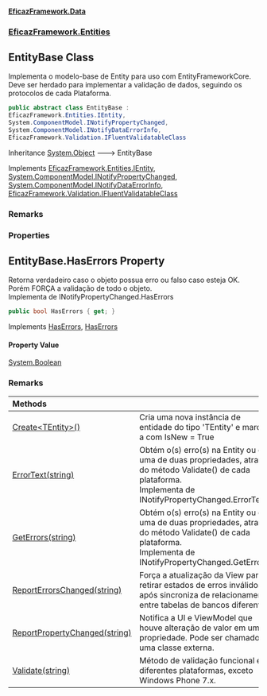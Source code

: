 #### [EficazFramework.Data](EficazFrameworkData.md 'EficazFramework Data')
### [EficazFramework.Entities](EficazFrameworkData.md#EficazFramework.Entities 'EficazFramework.Entities')

## EntityBase Class

Implementa o modelo-base de Entity para uso com EntityFrameworkCore.  
Deve ser herdado para implementar a validação de dados, seguindo os protocolos de cada Plataforma.

```csharp
public abstract class EntityBase :
EficazFramework.Entities.IEntity,
System.ComponentModel.INotifyPropertyChanged,
System.ComponentModel.INotifyDataErrorInfo,
EficazFramework.Validation.IFluentValidatableClass
```

Inheritance [System.Object](https://docs.microsoft.com/en-us/dotnet/api/System.Object 'System.Object') &#129106; EntityBase

Implements [EficazFramework.Entities.IEntity](https://docs.microsoft.com/en-us/dotnet/api/EficazFramework.Entities.IEntity 'EficazFramework.Entities.IEntity'), [System.ComponentModel.INotifyPropertyChanged](https://docs.microsoft.com/en-us/dotnet/api/System.ComponentModel.INotifyPropertyChanged 'System.ComponentModel.INotifyPropertyChanged'), [System.ComponentModel.INotifyDataErrorInfo](https://docs.microsoft.com/en-us/dotnet/api/System.ComponentModel.INotifyDataErrorInfo 'System.ComponentModel.INotifyDataErrorInfo'), [EficazFramework.Validation.IFluentValidatableClass](https://docs.microsoft.com/en-us/dotnet/api/EficazFramework.Validation.IFluentValidatableClass 'EficazFramework.Validation.IFluentValidatableClass')

### Remarks
### Properties

<a name='EficazFramework.Entities.EntityBase.HasErrors'></a>

## EntityBase.HasErrors Property

Retorna verdadeiro caso o objeto possua erro ou falso caso esteja OK.  
Porém FORÇA a validação de todo o objeto.  
Implementa de INotifyPropertyChanged.HasErrors

```csharp
public bool HasErrors { get; }
```

Implements [HasErrors](https://docs.microsoft.com/en-us/dotnet/api/System.ComponentModel.INotifyDataErrorInfo.HasErrors 'System.ComponentModel.INotifyDataErrorInfo.HasErrors'), [HasErrors](https://docs.microsoft.com/en-us/dotnet/api/EficazFramework.Entities.IEntity.HasErrors 'EficazFramework.Entities.IEntity.HasErrors')

#### Property Value
[System.Boolean](https://docs.microsoft.com/en-us/dotnet/api/System.Boolean 'System.Boolean')

### Remarks

| Methods | |
| :--- | :--- |
| [Create&lt;TEntity&gt;()](EficazFramework.Entities/EntityBase/Create_TEntity_().md 'EficazFramework.Entities.EntityBase.Create<TEntity>()') | Cria uma nova instância de entidade do tipo 'TEntity' e marca-a com IsNew = True |
| [ErrorText(string)](EficazFramework.Entities/EntityBase/ErrorText(string).md 'EficazFramework.Entities.EntityBase.ErrorText(string)') | Obtém o(s) erro(s) na Entity ou de uma de duas propriedades, através do método Validate() de cada plataforma.<br/>Implementa de INotifyPropertyChanged.ErrorText() |
| [GetErrors(string)](EficazFramework.Entities/EntityBase/GetErrors(string).md 'EficazFramework.Entities.EntityBase.GetErrors(string)') | Obtém o(s) erro(s) na Entity ou de uma de duas propriedades, através do método Validate() de cada plataforma.<br/>Implementa de INotifyPropertyChanged.GetErrors() |
| [ReportErrorsChanged(string)](EficazFramework.Entities/EntityBase/ReportErrorsChanged(string).md 'EficazFramework.Entities.EntityBase.ReportErrorsChanged(string)') | Força a atualização da View para retirar estados de erros inválidos após sincroniza de relacionamentos entre tabelas de bancos diferentes. |
| [ReportPropertyChanged(string)](EficazFramework.Entities/EntityBase/ReportPropertyChanged(string).md 'EficazFramework.Entities.EntityBase.ReportPropertyChanged(string)') | Notifica a UI e ViewModel que houve alteração de valor em uma propriedade. Pode ser chamado por uma classe externa. |
| [Validate(string)](EficazFramework.Entities/EntityBase/Validate(string).md 'EficazFramework.Entities.EntityBase.Validate(string)') | Método de validação funcional em diferentes plataformas, exceto Windows Phone 7.x. |
